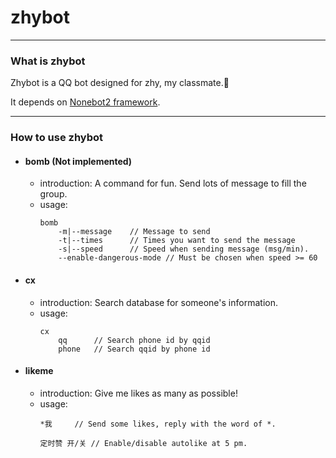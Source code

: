 # zhybot

---

### What is zhybot

Zhybot is a QQ bot designed for zhy, my classmate.🎉

It depends on [Nonebot2 framework](https://nonebot.dev).

---

### How to use zhybot

- ####  bomb (Not implemented)
    - introduction:
        A command for fun. Send lots of message to fill the group.
    - usage: 
        ``` commandline
        bomb
            -m|--message    // Message to send
            -t|--times      // Times you want to send the message
            -s|--speed      // Speed when sending message (msg/min).
            --enable-dangerous-mode // Must be chosen when speed >= 60
        ```
      
- #### cx
    - introduction:
        Search database for someone's information.
    - usage:
        ``` commandline
        cx
            qq      // Search phone id by qqid 
            phone   // Search qqid by phone id
        ```

- #### likeme
    - introduction:
        Give me likes as many as possible!
    - usage:
        ``` commandline
        *我     // Send some likes, reply with the word of *.
        
        定时赞 开/关 // Enable/disable autolike at 5 pm.  
        ```
